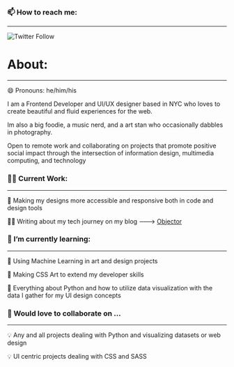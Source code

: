 ### 📫 How to reach me:
______________________________________________________________________________________

<img alt="Twitter Follow" src="https://img.shields.io/twitter/follow/nycbeardo?style=social">



# About:
______________________________________________________________________________________

😄 Pronouns: he/him/his

I am a Frontend Developer and UI/UX designer based in NYC who loves to create beautiful and fluid experiences for the web.

Im also a big foodie, a music nerd, and a art stan who occasionally dabbles in photography. 

Open to remote work and collaborating on projects that promote positive social impact through the intersection of information design, multimedia computing, and technology



### 💪🏾 Current Work:
______________________________________________________________________________________

🔭 Making my designs more accessible and responsive both in code and design tools

✍🏾 Writing about my tech journey on my blog ---> [Objector](https://objector.netlify.app/)




### 🌱 I’m currently learning:
_____________________________________________________________________________________

🎨 Using Machine Learning in art and design projects

🎨 Making CSS Art to extend my developer skills

🐍 Everything about Python and how to utilize data visualization with the data I gather for my UI design concepts




### 👯 Would love to collaborate on ...
_____________________________________________________________________________________

💡 Any and all projects dealing with Python and visualizing datasets or web design

💡 UI centric projects dealing with CSS and SASS



<!--
**nycbeardo/nycbeardo** is a ✨ _special_ ✨ repository because its `README.md` (this file) appears on your GitHub profile.

Here are some ideas to get you started:

- 🔭 I’m currently working on ...
- 🌱 I’m currently learning ...
- 👯 I’m looking to collaborate on ...
- 🤔 I’m looking for help with ...
- 💬 Ask me about ...
- 📫 How to reach me: ...
- 😄 Pronouns: ...
- ⚡ Fun fact: ...
-->

